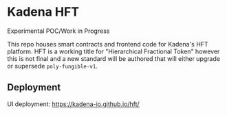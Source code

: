 # Kadena HFT

Experimental POC/Work in Progress

This repo houses smart contracts and frontend code for Kadena's HFT platform.
HFT is a working title for "Hierarchical Fractional Token" however this is not final and a new standard will be authored that will either upgrade or supersede `poly-fungible-v1`. 
## Deployment
UI deployment: https://kadena-io.github.io/hft/
